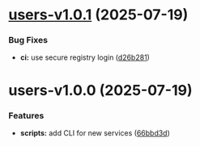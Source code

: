 # [users-v1.0.1](https://github.com/LevButkovskiy/backend-microservices-template/compare/users-v1.0.0...users-v1.0.1) (2025-07-19)


### Bug Fixes

* **ci:** use secure registry login ([d26b281](https://github.com/LevButkovskiy/backend-microservices-template/commit/d26b2810e6fc8d756f2269bdfc42589c959637ab))

# users-v1.0.0 (2025-07-19)


### Features

* **scripts:** add CLI for new services ([66bbd3d](https://github.com/LevButkovskiy/backend-microservices-template/commit/66bbd3d8f465a7fddb895af3043432c8195cda89))
